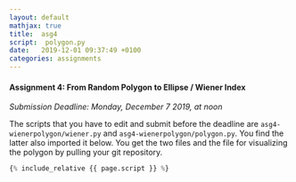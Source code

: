 ```yaml
---
layout: default
mathjax: true
title:  asg4
script:  polygon.py  
date:   2019-12-01 09:37:49 +0100
categories: assignments
---
```


#### Assignment 4: From Random Polygon to Ellipse / Wiener Index 

*Submission Deadline: Monday, December 7 2019, at noon*


The scripts that you have to edit and submit before the deadline are
`asg4-wienerpolygon/wiener.py` and
`asg4-wienerpolygon/polygon.py`. You find the latter also imported it below. 
You get the two files and the file for visualizing the polygon by pulling your git repository.

```python
{% include_relative {{ page.script }} %}
```


